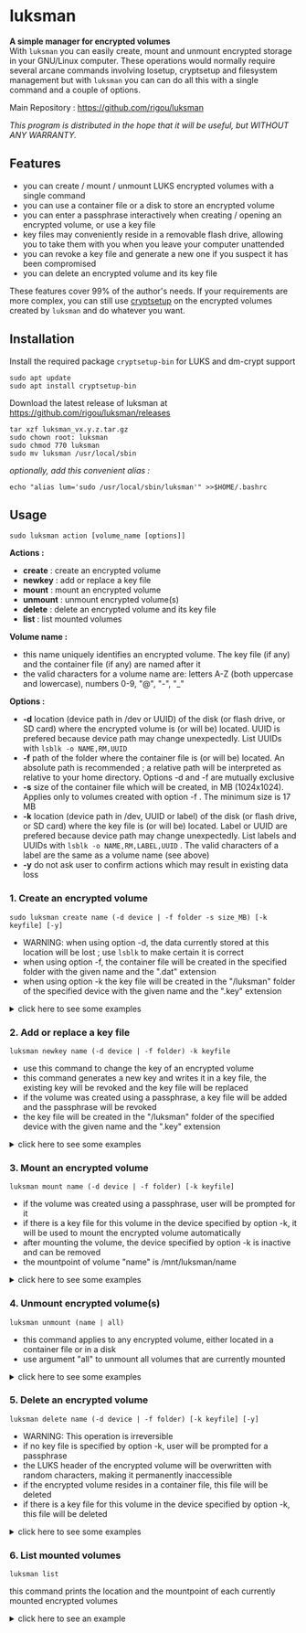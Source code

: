 # luksman
**A simple manager for encrypted volumes**\
With ``luksman`` you can easily create, mount and unmount encrypted storage in your GNU/Linux computer. These operations would normally require several arcane commands involving losetup, cryptsetup and filesystem management but with ``luksman`` you can can do all this with a single command and a couple of options.

Main Repository : https://github.com/rigou/luksman

*This program is distributed in the hope that it will be useful, but WITHOUT ANY WARRANTY.*

## Features
* you can create / mount / unmount LUKS encrypted volumes with a single command
* you can use a container file or a disk to store an encrypted volume
* you can enter a passphrase interactively when creating / opening an encrypted volume, or use a key file
* key files may conveniently reside in a removable flash drive, allowing you to take them with you when you leave your computer unattended
* you can revoke a key file and generate a new one if you suspect it has been compromised
* you can delete an encrypted volume and its key file

These features cover 99% of the author's needs. If your requirements are more complex, you can still use [cryptsetup](https://wiki.archlinux.org/title/dm-crypt/Device_encryption) on the encrypted volumes created by ``luksman`` and do whatever you want.

## Installation
Install the required package ``cryptsetup-bin`` for LUKS and dm-crypt support
```console
sudo apt update
sudo apt install cryptsetup-bin
```
Download the latest release of luksman at https://github.com/rigou/luksman/releases
```console
tar xzf luksman_vx.y.z.tar.gz
sudo chown root: luksman
sudo chmod 770 luksman
sudo mv luksman /usr/local/sbin
```
*optionally, add this convenient alias :*
```console
echo "alias lum='sudo /usr/local/sbin/luksman'" >>$HOME/.bashrc
```
## Usage
```console
sudo luksman action [volume_name [options]]
```
**Actions :**
* **create** : create an encrypted volume
* **newkey** : add or replace a key file
* **mount** : mount an encrypted volume
* **unmount** : unmount encrypted volume(s)
* **delete** : delete an encrypted volume and its key file
* **list** : list mounted volumes

**Volume name :**
* this name uniquely identifies an encrypted volume. The key file (if any) and the container file (if any) are named after it
* the valid characters for a volume name are: letters A-Z (both uppercase and lowercase), numbers 0-9, "@", "-", "_"

**Options :**
* **-d** location (device path in /dev or UUID) of the disk (or flash drive, or SD card) where the encrypted volume is (or will be) located. UUID is prefered because device path may change unexpectedly. List UUIDs with ``lsblk -o NAME,RM,UUID``
* **-f** path of the folder where the container file is (or will be) located. An absolute path is recommended ; a relative path will be interpreted as relative to your home directory. Options -d and -f are mutually exclusive
* **-s** size of the container file which will be created, in MB (1024x1024). Applies only to volumes created with option -f . The minimum size is 17 MB
* **-k** location (device path in /dev, UUID or label) of the disk (or flash drive, or SD card) where the key file is (or will be) located. Label or UUID are prefered because device path may change unexpectedly. List labels and UUIDs with ``lsblk -o NAME,RM,LABEL,UUID`` . The valid characters of a label are the same as a volume name (see above)
* **-y** do not ask user to confirm actions which may result in existing data loss

### 1. Create an encrypted volume
```console
sudo luksman create name (-d device | -f folder -s size_MB) [-k keyfile] [-y]
```
* WARNING: when using option -d, the data currently stored at this location will be lost ; use ``lsblk`` to make certain it is correct
* when using option -f, the container file will be created in the specified folder with the given name and the ".dat" extension
* when using option -k the key file will be created in the "/luksman" folder of the specified device with the given name and the ".key" extension

<details><summary>click here to see some examples</summary>

**Create a 128 MB encrypted volume in a container file named CLASSIFIED in the folder /home/scott, prompting user for a passphrase :**
```console
luksman create CLASSIFIED -f /home/scott -s 128
```
**Create a 128 MB encrypted volume in a container file named CLASSIFIED, store it in the folder /home/scott, generate a random key and write it in a key file located in the flash drive labeled MY-KEYS :**
```console
luksman create CLASSIFIED -f /home/scott -s 128 -k MY-KEYS
```
**Create a 128 MB encrypted volume in a container file named CLASSIFIED, store it in the folder /home/scott, generate a random key and write it in a key file located in the flash drive at /dev/sdb1 :**
```console
luksman create CLASSIFIED -f /home/scott -s 128 -k /dev/sdb1
```
**Create an encrypted volume in the disk /dev/sda3, prompting user for a passphrase :**
```console
luksman create CLASSIFIED -d /dev/sda3
```
**Create an encrypted volume in the disk /dev/sda3, generate a random key and write it in a key file located in the flash drive labeled MY-KEYS :**
```console
luksman create CLASSIFIED -d /dev/sda3 -k MY-KEYS
```
**Create an encrypted volume in the disk /dev/sda3, generate a random key and write it in a key file located in the flash drive at /dev/sdb1 :**
```console
luksman create CLASSIFIED -d /dev/sda3 -k /dev/sdb1
```
</details>


### 2. Add or replace a key file
```console
luksman newkey name (-d device | -f folder) -k keyfile
```
* use this command to change the key of an encrypted volume
* this command generates a new key and writes it in a key file, the existing key will be revoked and the key file will be replaced
* if the volume was created using a passphrase, a key file will be added and the passphrase will be revoked
* the key file will be created in the "/luksman" folder of the specified device with the given name and the ".key" extension

<details><summary>click here to see some examples</summary>

**Add or replace the key file of the encrypted volume named CLASSIFIED in the folder /home/scott, and write this key file in the flash drive labeled MY-KEYS :**
```console
luksman newkey CLASSIFIED -f /home/scott -k MY-KEYS
```
**Add or replace the key file of the encrypted volume in the disk /dev/sda3, and write this key file in the flash drive labeled MY-KEYS :**
```console
luksman newkey CLASSIFIED -d /dev/sda3 -k MY-KEYS
```
**Add or replace the key file of the encrypted volume named CLASSIFIED in the folder /home/scott, and write this key file in the flash drive at /dev/sdb1 :**
```console
luksman newkey CLASSIFIED -f /home/scott -k /dev/sdb1
```
**Add or replace the key file of the encrypted volume in the disk /dev/sda3, and write this key file in the flash drive labeled at /dev/sdb1 :**
```console
luksman newkey CLASSIFIED -d /dev/sda3 -k /dev/sdb1
```
</details>

### 3. Mount an encrypted volume
```console
luksman mount name (-d device | -f folder) [-k keyfile]
```
* if the volume was created using a passphrase, user will be prompted for it
* if there is a key file for this volume in the device specified by option -k, it will be used to mount the encrypted volume automatically
* after mounting the volume, the device specified by option -k is inactive and can be removed
* the mountpoint of volume "name" is /mnt/luksman/name

<details><summary>click here to see some examples</summary>

**Mount the encrypted volume named CLASSIFIED located in the folder /home/scott, prompting user for a passphrase :**
```console
luksman mount CLASSIFIED -f /home/scott
```
**Mount the encrypted volume named CLASSIFIED located in the folder /home/scott, using a key file in the flash drive labeled MY-KEYS :**
```console
luksman mount CLASSIFIED -f /home/scott -k MY-KEYS
```
**Mount the encrypted volume named CLASSIFIED located in the folder /home/scott, using a key file in the flash drive at /dev/sdb1 :**
```console
luksman mount CLASSIFIED -f /home/scott -k /dev/sdb1
```
**Mount the encrypted volume located in the disk /dev/sda3, prompting user for a passphrase :**
```console
luksman mount CLASSIFIED -d /dev/sda3
```
**Mount the encrypted volume located in the disk /dev/sda3, using a key file in the flash drive labeled MY-KEYS :**
```console
luksman mount CLASSIFIED -d /dev/sda3 -k MY-KEYS
```
**Mount the encrypted volume located in the disk /dev/sda3, using a key file in the flash drive at /dev/sdb1 :**
```console
luksman mount CLASSIFIED -d /dev/sda3 -k /dev/sdb1
```
</details>

### 4. Unmount encrypted volume(s)
```console
luksman unmount (name | all)
```
* this command applies to any encrypted volume, either located in a container file or in a disk
* use argument "all" to unmount all volumes that are currently mounted

<details><summary>click here to see some examples</summary>

**Unmount the encrypted volume named "CLASSIFIED" :**
```console
luksman unmount CLASSIFIED
```
**Unmount all encrypted volumes that are currently mounted :**
```console
luksman unmount all
```
</details>

### 5. Delete an encrypted volume
```console
luksman delete name (-d device | -f folder) [-k keyfile] [-y]
```
* WARNING: This operation is irreversible
* if no key file is specified by option -k, user will be prompted for a passphrase
* the LUKS header of the encrypted volume will be overwritten with random characters, making it permanently inaccessible
* if the encrypted volume resides in a container file, this file will be deleted
* if there is a key file for this volume in the device specified by option -k, this file will be deleted

<details><summary>click here to see some examples</summary>

**Delete the encrypted volume named CLASSIFIED located in the folder /home/scott, prompting user for a passphrase :**
```console
luksman delete CLASSIFIED -f /home/scott
```
**Delete the encrypted volume named CLASSIFIED located in the folder /home/scott, and the key file in the flash drive labeled MY-KEYS :**
```console
luksman delete CLASSIFIED -f /home/scott -k MY-KEYS
```
**Delete the encrypted volume named CLASSIFIED located in the folder /home/scott, and the key file in the flash drive at /dev/sdb1 :**
```console
luksman delete CLASSIFIED -f /home/scott -k /dev/sdb1
```
**Delete the encrypted volume located in the disk /dev/sda3, prompting user for a passphrase :**
```console
luksman delete CLASSIFIED -d /dev/sda3
```
**Delete the encrypted volume located in the disk /dev/sda3, and the key file in the flash drive labeled MY-KEYS :**
```console
luksman delete CLASSIFIED -d /dev/sda3 -k MY-KEYS
```
**Delete the encrypted volume located in the disk /dev/sda3, and the key file in the flash drive at /dev/sdb1 :**
```console
luksman delete CLASSIFIED -d /dev/sda3 -k /dev/sdb1
```
</details>

### 6. List mounted volumes
```console
luksman list
```
this command prints the location and the mountpoint of each currently mounted encrypted volumes

<details><summary>click here to see an example</summary>

```console
luksman list
> CLASSIFIED    /dev/sda3   /mnt/luksman/CLASSIFIED
> CONFIDENTIAL  /dev/sda4   /mnt/luksman/CONFIDENTIAL
> PRIVATE       /home/scott/PRIVATE.dat    /mnt/luksman/PRIVATE
```
</details>
